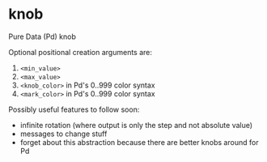 # knob
Pure Data (Pd) knob

Optional positional creation arguments are:
1. `<min_value>`
2. `<max_value>`
3. `<knob_color>` in Pd's 0..999 color syntax
4. `<mark_color>` in Pd's 0..999 color syntax

Possibly useful features to follow soon:
* infinite rotation (where output is only the step and not absolute value)
* messages to change stuff
* forget about this abstraction because there are better knobs around for Pd
